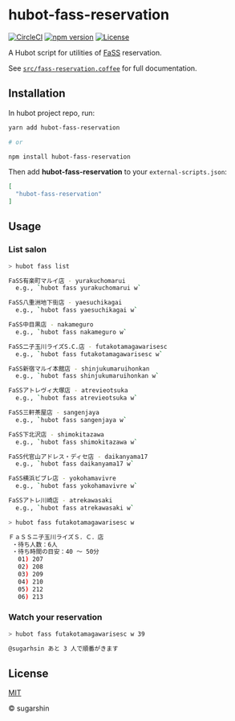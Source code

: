 # hubot-fass-reservation

[![CircleCI][circleci-image]][circleci-url]
[![npm version][npm-image]][npm-url]
[![License][license-image]][license-url]

A Hubot script for utilities of [FaSS](http://www.fasssalon.com/) reservation.

See [`src/fass-reservation.coffee`](src/fass-reservation.coffee) for full documentation.

## Installation

In hubot project repo, run:

```sh
yarn add hubot-fass-reservation

# or

npm install hubot-fass-reservation
```

Then add **hubot-fass-reservation** to your `external-scripts.json`:

```json
[
  "hubot-fass-reservation"
]
```

## Usage

### List salon

```sh
> hubot fass list

FaSS有楽町マルイ店 - yurakuchomarui
  e.g., `hubot fass yurakuchomarui w`

FaSS八重洲地下街店 - yaesuchikagai
  e.g., `hubot fass yaesuchikagai w`

FaSS中目黒店 - nakameguro
  e.g., `hubot fass nakameguro w`

FaSS二子玉川ライズS.C.店 - futakotamagawarisesc
  e.g., `hubot fass futakotamagawarisesc w`

FaSS新宿マルイ本館店 - shinjukumaruihonkan
  e.g., `hubot fass shinjukumaruihonkan w`

FaSSアトレヴィ大塚店 - atrevieotsuka
  e.g., `hubot fass atrevieotsuka w`

FaSS三軒茶屋店 - sangenjaya
  e.g., `hubot fass sangenjaya w`

FaSS下北沢店 - shimokitazawa
  e.g., `hubot fass shimokitazawa w`

FaSS代官山アドレス・ディセ店 - daikanyama17
  e.g., `hubot fass daikanyama17 w`

FaSS横浜ビブレ店 - yokohamavivre
  e.g., `hubot fass yokohamavivre w`

FaSSアトレ川崎店 - atrekawasaki
  e.g., `hubot fass atrekawasaki w`
```

```sh
> hubot fass futakotamagawarisesc w

ＦａＳＳニ子玉川ライズＳ．Ｃ．店
 ・待ち人数：6人
 ・待ち時間の目安：40 ～ 50分
 　01) 207
 　02) 208
 　03) 209
 　04) 210
 　05) 212
 　06) 213
```

### Watch your reservation

```sh
> hubot fass futakotamagawarisesc w 39

@sugarhsin あと 3 人で順番がきます
```

## License

[MIT][license-url]

© sugarshin

[npm-image]: https://img.shields.io/npm/v/hubot-fass-reservation.svg?style=flat-square
[npm-url]: https://www.npmjs.com/package/hubot-fass-reservation
[circleci-image]: https://circleci.com/gh/sugarshin/hubot-fass-reservation.svg?style=svg&circle-token=6f9e2532611d1ccb5de385903a2c0a9029f6427e
[circleci-url]: https://circleci.com/gh/sugarshin/hubot-fass-reservation
[license-image]: https://img.shields.io/:license-mit-blue.svg?style=flat-square
[license-url]: https://sugarshin.mit-license.org/
